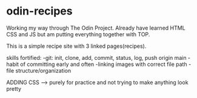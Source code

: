 # odin-recipes

Working my way through The Odin Project. Already have learned HTML CSS and JS but am putting everything together with TOP.

This is a simple recipe site with 3 linked pages(recipes).

skills fortified: 
-git: init, clone, add, commit, status, log, push origin main
-habit of committing early and often
-linking images with correct file path
-file structure/organization


ADDING CSS -->  purely for practice and not trying to make anything look pretty